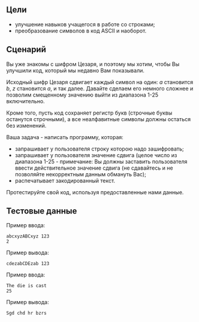 ## Цели


*   улучшение навыков учащегося в работе со строками;
*   преобразование символов в код ASCII и наоборот.

## Сценарий


Вы уже знакомы с шифром Цезаря, и поэтому мы хотим, чтобы Вы улучшили код, который мы недавно Вам показывали.

Исходный шифр Цезаря сдвигает каждый символ на один: _a_ становится _b_, _z_ становится _a_, и так далее. Давайте сделаем его немного сложнее и позволим смещенному значению выйти из диапазона 1-25 включительно.

Кроме того, пусть код сохраняет регистр букв (строчные буквы останутся строчными), а все неалфавитные символы должны остаться без изменений.

Ваша задача - написать программу, которая:

*   запрашивает у пользователя строку которою надо зашифровать;
*   запрашивает у пользователя значение сдвига (целое число из диапазона 1-25 - примечание: Вы должны заставить пользователя ввести действительное значение сдвига (не сдавайтесь и не позволяйте некорректным данным обмануть Вас);
*   распечатывает закодированный текст.

Протестируйте свой код, используя предоставленные нами данные.

## Тестовые данные


Пример ввода:

```
abcxyzABCxyz 123
2
```  

Пример вывода:

```
cdezabCDEzab 123
```  

Пример ввода:

```
The die is cast
25
```  

Пример вывода:

```
Sgd chd hr bzrs
```  
  
